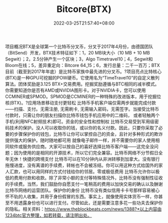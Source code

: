 ﻿---
weight: 
title: "Bitcore(BTX)"
description: "BTX是全球第一个比特币分叉币，分叉于2017年4月份，由德国团队（BitSend）开发，BTX技术特征如下：1，20 MB块大小（10 MB + 10 MB Segwit）；2，2.5分钟产生一个区块；3，Algo Tim..."
date: 2022-03-25T21:57:40+08:00
lastmod: 2022-03-25T16:45:40+08:00
draft: false
authors: ["Metabd"]
featuredImage: "bitcorebtx.webp"
link: ""
tags: ["数字代币","Bitcore(BTX)"]
categories: ["navigation"]
navigation: ["数字代币"]
lightgallery: true
toc: true
pinned: false
recommend: false
recommend1: false
---
项目概况BTX是全球第一个比特币分叉币，分叉于2017年4月份，由德国团队（BitSend）开发，BTX技术特征如下：1，20 MB块大小（10 MB + 10 MB Segwit）；2，2.5分钟产生一个区块；3，Algo Timetravel10；4，Segwit和Bloom在线；5，差异重定向：Bitcore 64_15；6，发行总量：二千一百万；BTX目前（截至到2017年年底）是比特币家族中最先进的分叉币。?项目亮点比特核心(BTX)是一种GPU可挖掘的POW硬币。它使用名为“TimeTravel10”的自定义散列算法。团体奖励是3.125 BTX+交易费用。挖掘奖励遵循与BTC相同的减半模式。你需要知道你是否有AMD或NVIDIA图形卡。对于NVIDIA卡，您可以使用CCMINER或SPMOD。SPMOD是CCMINER的一种特殊的改进版本，用于挖掘位核(BTX)。?应用场景移动支付更轻松
比特币手机客户端仅需两步就能完成付款——扫描、支付。无需注册, 无需刷卡, 无需输入密码，无需签字。当接受比特币付款时，只需让你的朋友扫描你比特币钱包手机应用中的二维码， 或者轻触两个手机(利用NFC射频技术)即可。资金的安全性和控制权
比特币交易受到军用级密码技术的保护。没人可以收取你的钱，或以你的名义付款。因此，只要你采取了必要的步骤保护你的钱包，比特币让你可以掌控自己的资金，且针对多种形式的欺诈提供强大的保护。随时随地都可用
就像电子邮件一样，并不需要你的家人使用相同软件或服务供应商。大家可以按自己的喜好选择比特币客户端——这完全没问题；因为使用的是相同的开源技术，所以它们完全兼容。比特币网络不分节假日全年无休！快捷的跨境支付
比特币可以在10分钟内从非洲转移到加拿大。没有银行拖慢进度，没有离谱的手续费，转帐也不会被冻结。你可以用这种方式给国外的家人汇款，也可以用同样的方式付钱给你的邻居。零或极低费用
比特币允许你以极低的费用付款和收款。除了非常小额的支付等特殊情况外，比特币没有强制性征收的手续费。当然，我们鼓励你自愿支付一笔稍高的费用以加快交易的确认以及酬谢比特币网络的运营团队。保护你的身份
比特币没有类似信用卡卡号那样容易被心怀不轨的人收集，并用于身份假冒的东西。事实上，就像使用实体货币一样，你甚至不用透露身份也可以进行支付。尽管如此，还是需要注意多花一些功夫去保护你的隐私。相关资料：https://www.theblockbeats.com/news/1388?*以上内容由1234btc官方整理，如若转载，请注明出处。
